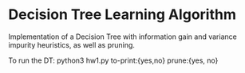 # Decision Tree Learning Algorithm

Implementation of a Decision Tree with information gain and variance impurity heuristics, as well as pruning.

To run the DT:
python3 hw1.py <training-set> <validation-set> <test-set> <to-print> to-print:{yes,no} <prune> prune:{yes, no}
